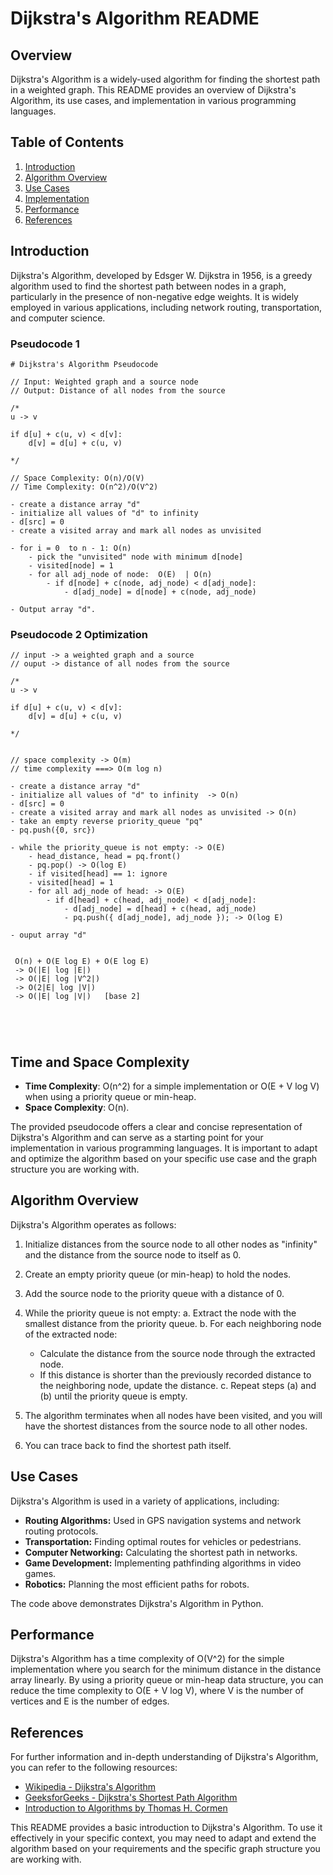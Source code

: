# Dijkstra's Algorithm README

## Overview

Dijkstra's Algorithm is a widely-used algorithm for finding the shortest path in a weighted graph. This README provides an overview of Dijkstra's Algorithm, its use cases, and implementation in various programming languages. 

## Table of Contents

1. [Introduction](#introduction)
2. [Algorithm Overview](#algorithm-overview)
3. [Use Cases](#use-cases)
4. [Implementation](#implementation)
5. [Performance](#performance)
6. [References](#references)

## Introduction

Dijkstra's Algorithm, developed by Edsger W. Dijkstra in 1956, is a greedy algorithm used to find the shortest path between nodes in a graph, particularly in the presence of non-negative edge weights. It is widely employed in various applications, including network routing, transportation, and computer science.

### Pseudocode 1

```plaintext
# Dijkstra's Algorithm Pseudocode

// Input: Weighted graph and a source node
// Output: Distance of all nodes from the source

/*
u -> v

if d[u] + c(u, v) < d[v]:
    d[v] = d[u] + c(u, v)

*/

// Space Complexity: O(n)/O(V)
// Time Complexity: O(n^2)/O(V^2)

- create a distance array "d"
- initialize all values of "d" to infinity 
- d[src] = 0
- create a visited array and mark all nodes as unvisited

- for i = 0  to n - 1: O(n)
    - pick the "unvisited" node with minimum d[node] 
    - visited[node] = 1
    - for all adj_node of node:  O(E)  | O(n)
        - if d[node] + c(node, adj_node) < d[adj_node]:
            - d[adj_node] = d[node] + c(node, adj_node)

- Output array "d".

```

### Pseudocode 2 Optimization

```plaintext
// input -> a weighted graph and a source
// ouput -> distance of all nodes from the source

/*
u -> v

if d[u] + c(u, v) < d[v]:
    d[v] = d[u] + c(u, v)

*/


// space complexity -> O(m)
// time complexity ===> O(m log n)

- create a distance array "d"  
- initialize all values of "d" to infinity  -> O(n)
- d[src] = 0
- create a visited array and mark all nodes as unvisited -> O(n)
- take an empty reverse priority_queue "pq"
- pq.push({0, src})

- while the priority_queue is not empty: -> O(E)
    - head_distance, head = pq.front() 
    - pq.pop() -> O(log E)
    - if visited[head] == 1: ignore
    - visited[head] = 1
    - for all adj_node of head: -> O(E)
        - if d[head] + c(head, adj_node) < d[adj_node]:
            - d[adj_node] = d[head] + c(head, adj_node)
            - pq.push({ d[adj_node], adj_node }); -> O(log E)

- ouput array "d" 

 
 O(n) + O(E log E) + O(E log E)
 -> O(|E| log |E|) 
 -> O(|E| log |V^2|)
 -> O(2|E| log |V|)
 -> O(|E| log |V|)   [base 2]





```
## Time and Space Complexity

- **Time Complexity**: O(n^2) for a simple implementation or O(E + V log V) when using a priority queue or min-heap.
- **Space Complexity**: O(n).

The provided pseudocode offers a clear and concise representation of Dijkstra's Algorithm and can serve as a starting point for your implementation in various programming languages. It is important to adapt and optimize the algorithm based on your specific use case and the graph structure you are working with.
## Algorithm Overview

Dijkstra's Algorithm operates as follows:

1. Initialize distances from the source node to all other nodes as "infinity" and the distance from the source node to itself as 0.

2. Create an empty priority queue (or min-heap) to hold the nodes.

3. Add the source node to the priority queue with a distance of 0.

4. While the priority queue is not empty:
   a. Extract the node with the smallest distance from the priority queue.
   b. For each neighboring node of the extracted node:
      - Calculate the distance from the source node through the extracted node.
      - If this distance is shorter than the previously recorded distance to the neighboring node, update the distance.
   c. Repeat steps (a) and (b) until the priority queue is empty.

5. The algorithm terminates when all nodes have been visited, and you will have the shortest distances from the source node to all other nodes.

6. You can trace back to find the shortest path itself.

## Use Cases

Dijkstra's Algorithm is used in a variety of applications, including:
- **Routing Algorithms:** Used in GPS navigation systems and network routing protocols.
- **Transportation:** Finding optimal routes for vehicles or pedestrians.
- **Computer Networking:** Calculating the shortest path in networks.
- **Game Development:** Implementing pathfinding algorithms in video games.
- **Robotics:** Planning the most efficient paths for robots.



The code above demonstrates Dijkstra's Algorithm in Python.

## Performance

Dijkstra's Algorithm has a time complexity of O(V^2) for the simple implementation where you search for the minimum distance in the distance array linearly. By using a priority queue or min-heap data structure, you can reduce the time complexity to O(E + V log V), where V is the number of vertices and E is the number of edges.

## References

For further information and in-depth understanding of Dijkstra's Algorithm, you can refer to the following resources:

- [Wikipedia - Dijkstra's Algorithm](https://en.wikipedia.org/wiki/Dijkstra%27s_algorithm)
- [GeeksforGeeks - Dijkstra's Shortest Path Algorithm](https://www.geeksforgeeks.org/dijkstras-shortest-path-algorithm-greedy-algo-7/)
- [Introduction to Algorithms by Thomas H. Cormen](https://en.wikipedia.org/wiki/Introduction_to_Algorithms)

This README provides a basic introduction to Dijkstra's Algorithm. To use it effectively in your specific context, you may need to adapt and extend the algorithm based on your requirements and the specific graph structure you are working with.